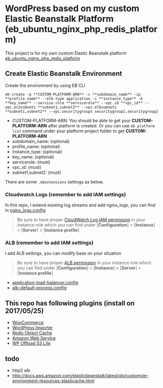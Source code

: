 # WordPress based on my custom Elastic Beanstalk Platform (eb_ubuntu_nginx_php_redis_platform)
This project is for my own custom Elastic Beanstalk platform [eb_ubuntu_nginx_php_redis_platform](https://github.com/sebastian-hsu/eb_ubuntu_nginx_php_redis_platform) 

## Create Elastic Beanstalk Environment
Create the environment by using EB CLI
```
eb create -p **CUSTOM-PLATFORM-ARN** -c **subdomain_name** -ip **profile_name** --elb-type application -i **instance_type** -k **key_name** --service-role **servicerole** --vpc.id **vpc_id** --vpc.ec2subnets **subnet1,subnet2** --vpc.elbsubnets **subnet1,subnet2** --vpc.securitygroups securitygroup1,securitygroup2
```
- CUSTOM-PLATFORM-ARN: You should be able to get your **CUSTOM-PLATFORM-ARN** after platform is created. Or you can use `eb platform list` command under your platform project folder to get **CUSTOM-PLATFORM-ARN**
- subdomain_name: (optional)
- profile_name: (optional)
- instance_type: (optional)
- key_name: (optional)
- servicerole: (must)
- vpc_id: (must)
- subnet1,subnet2: (must)

There are some `.ebextensions` settings as below.  
### Cloudwatch Logs (remember to add IAM settings)
In this repo, I extend existing log streams and add nginx_logs, you can find in [nginx_logs.config](.ebextensions/nginx_logs.config)
> Be sure to have proper [CloudWatch Log IAM permission](http://docs.aws.amazon.com/elasticbeanstalk/latest/dg/AWSHowTo.cloudwatchlogs.html) in your instance role which you can find under [**Configuration**] > [**Instance**] > [**Server**] > [**Instance profile**]
### ALB (remember to add IAM settings)
I add ALB settings, you can modify base on your situation
> Be sure to have proper [ALB permission](http://docs.aws.amazon.com/elasticbeanstalk/latest/dg/environments-cfg-applicationloadbalancer.html) in your instance role which you can find under [**Configuration**] > [**Instance**] > [**Server**] > [**Instance profile**]
- [application-load-balancer.config](.ebextensions/application-load-balancer.config)
- [alb-default-process.config](.ebextensions/alb-default-process.config)

## This repo has following plugins (install on 2017/05/25)
- [WooCommerce](https://wordpress.org/plugins/woocommerce/)
- [WordPress Importer](https://wordpress.org/plugins/wordpress-importer/)
- [Redis Object Cache](https://wordpress.org/plugins/redis-cache/)
- [Amazon Web Service](https://wordpress.org/plugins/amazon-web-services/)
- [WP Offload S3 Lite](https://wordpress.org/plugins/amazon-s3-and-cloudfront/)

## todo
- http2 alb
- http://docs.aws.amazon.com/elasticbeanstalk/latest/dg/customize-environment-resources-elasticache.html

